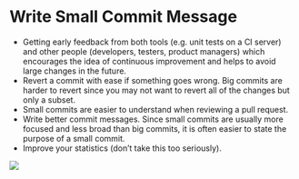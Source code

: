 # Write Small Commit Message

- Getting early feedback from both tools (e.g. unit tests on a CI server) and other people (developers, testers, product managers) which encourages the idea of continuous improvement and helps to avoid large changes in the future.
- Revert a commit with ease if something goes wrong. Big commits are harder to revert since you may not want to revert all of the changes but only a subset.
- Small commits are easier to understand when reviewing a pull request.
- Write better commit messages. Since small commits are usually more focused and less broad than big commits, it is often easier to state the purpose of a small commit.
- Improve your statistics (don’t take this too seriously).

![](http://lcjim-img.oss-cn-beijing.aliyuncs.com/2020-02-12-205145.jpg)
